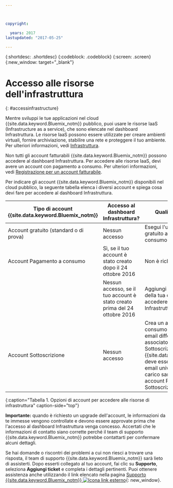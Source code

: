 ```yaml
---



copyright:

  years: 2017
lastupdated: "2017-05-25"

---
```


{:shortdesc: .shortdesc}
{:codeblock: .codeblock}
{:screen: .screen}
{:new_window: target="_blank"}

# Accesso alle risorse dell'infrastruttura
{: #accessinfrastructure}

Mentre sviluppi le tue applicazioni nel cloud {{site.data.keyword.Bluemix_notm}} pubblico, puoi usare le risorse IaaS (Infrastructure as a service), che sono elencate nel dashboard Infrastruttura. 
Le risorse IaaS possono essere utilizzate per creare ambienti virtuali, fornire archiviazione, stabilire una rete e proteggere il tuo ambiente. Per ulteriori informazioni, vedi [Infrastruttura](/docs/overview/whatisbluemix.html#bluemixoverviewinfrastructure). 

Non tutti gli account fatturabili {{site.data.keyword.Bluemix_notm}} possono accedere al dashboard Infrastruttura. Per accedere alle risorse IaaS, devi avere un account con pagamento a consumo. Per ulteriori informazioni, vedi [Registrazione per un account fatturabile](/docs/pricing/billable.html). 

Per indicare gli account {{site.data.keyword.Bluemix_notm}} disponibili nel cloud pubblico, la seguente tabella elenca i diversi account e spiega cosa devi fare per accedere al dashboard Infrastruttura. 

|Tipo di account {{site.data.keyword.Bluemix_notm}} |	Accesso al dashboard Infrastruttura? |	Quali sono le mie opzioni? |
|------------------|-----------------------|---------------|
|Account gratuito (standard o di prova) |	Nessun accesso |	Esegui l'upgrade del tuo account gratuito a un account Pagamento a consumo. |
|Account Pagamento a consumo | Sì, se il tuo account è stato creato dopo il 24 ottobre 2016 | Non è richiesto altro, | 
| | Nessun accesso, se il tuo account è stato creato prima del 24 ottobre 2016 | Aggiungi nuovamente i dettagli della tua carta di credito per accedere al dashboard Infrastruttura. |
|Account Sottoscrizione |	Nessun accesso |	Crea un account Pagamento a consumo separato con un indirizzo email differente dall'indirizzo email associato al tuo account Sottoscrizione. A ogni account {{site.data.keyword.Bluemix_notm}} deve essere associato un indirizzo email univoco. Gli addebiti a tuo carico saranno separati per i tuoi account Pagamento a consumo e Sottoscrizione. |
{:caption="Tabella 1. Opzioni di account per accedere alle risorse di infrastruttura" caption-side="top"}

**Importante:** quando è richiesto un upgrade dell'account, le informazioni da te immesse vengono controllate e devono essere approvate prima che l'accesso al dashboard Infrastruttura venga concesso. Accertati che le informazioni di contatto siano corrette perché il team di supporto {{site.data.keyword.Bluemix_notm}} potrebbe contattarti per confermare alcuni dettagli.    

Se hai domande o riscontri dei problemi a cui non riesci a trovare una risposta, il team di supporto {{site.data.keyword.Bluemix_notm}} sarà lieto di assisterti. Dopo esserti collegato al tuo account, fai clic su **Supporto**, seleziona **Aggiungi ticket** e completa i dettagli pertinenti. Puoi ottenere assistenza anche utilizzando il link elencato nella pagina [Supporto {{site.data.keyword.Bluemix_notm}} ![Icona link esterno](../icons/launch-glyph.svg)](http://ibm.biz/bluemixsupport){: new_window}.
